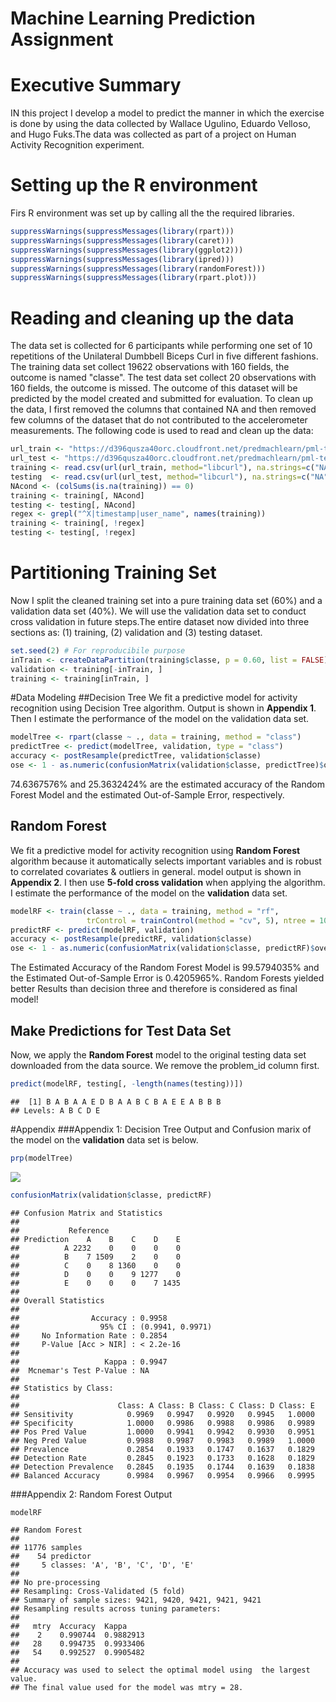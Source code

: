 # Machine Learning Prediction Assignment
# Executive Summary
IN this project I develop a model to predict the manner in which the exercise is done by using the data collected by Wallace Ugulino, Eduardo Velloso, and Hugo Fuks.The data was collected as  part of a project on Human Activity Recognition experiment.

# Setting up the R environment
Firs R environment was set up by calling all the the required libraries.

```r
suppressWarnings(suppressMessages(library(rpart)))
suppressWarnings(suppressMessages(library(caret)))
suppressWarnings(suppressMessages(library(ggplot2)))
suppressWarnings(suppressMessages(library(ipred)))
suppressWarnings(suppressMessages(library(randomForest)))
suppressWarnings(suppressMessages(library(rpart.plot)))
```

# Reading and cleaning up the data
The data set is collected for 6 participants while performing one set of 10 repetitions of the Unilateral Dumbbell Biceps Curl in five different fashions. The training data set collect 19622 observations with 160 fields, the outcome is named "classe". The test data set collect 20 observations with 160 fields, the outcome is missed. The outcome of this dataset will be predicted by the model created and submitted for evaluation. To clean up the data, I first removed the columns that contained NA and then removed few columns of the dataset that do not contributed to the accelerometer measurements. The following code is used to read and clean up the data:

```r
url_train <- "https://d396qusza40orc.cloudfront.net/predmachlearn/pml-training.csv"
url_test <- "https://d396qusza40orc.cloudfront.net/predmachlearn/pml-testing.csv"
training <- read.csv(url(url_train, method="libcurl"), na.strings=c("NA","#DIV/0!",""))
testing  <- read.csv(url(url_test, method="libcurl"), na.strings=c("NA","#DIV/0!",""))
NAcond <- (colSums(is.na(training)) == 0)
training <- training[, NAcond]
testing <- testing[, NAcond]
regex <- grepl("^X|timestamp|user_name", names(training))
training <- training[, !regex]
testing <- testing[, !regex]
```
# Partitioning Training Set
Now I split the cleaned training set into a pure training data set (60%) and a validation data set (40%). We will use the validation data set to conduct cross validation in future steps.The entire dataset now divided into three sections as: (1) training, (2) validation and (3) testing dataset. 

```r
set.seed(2) # For reproducibile purpose
inTrain <- createDataPartition(training$classe, p = 0.60, list = FALSE)
validation <- training[-inTrain, ]
training <- training[inTrain, ]
```
#Data Modeling
##Decision Tree
We fit a predictive model for activity recognition using Decision Tree algorithm. Output is shown in <b>Appendix 1</b>. Then I estimate the performance of the model on the validation data set.

```r
modelTree <- rpart(classe ~ ., data = training, method = "class")
predictTree <- predict(modelTree, validation, type = "class")
accuracy <- postResample(predictTree, validation$classe)
ose <- 1 - as.numeric(confusionMatrix(validation$classe, predictTree)$overall[1])
```
74.6367576% and 25.3632424% are the estimated accuracy of the Random Forest Model and the estimated Out-of-Sample Error, respectively.

## Random Forest
We fit a predictive model for activity recognition using <b>Random Forest</b> algorithm because it automatically selects important variables and is robust to correlated covariates & outliers in general. model output is shown in <b>Appendix 2</b>. I then use <b>5-fold cross validation</b> when applying the algorithm. I estimate the performance of the model on the <b>validation</b> data set.  

```r
modelRF <- train(classe ~ ., data = training, method = "rf", 
                 trControl = trainControl(method = "cv", 5), ntree = 100)
predictRF <- predict(modelRF, validation)
accuracy <- postResample(predictRF, validation$classe)
ose <- 1 - as.numeric(confusionMatrix(validation$classe, predictRF)$overall[1])
```
The Estimated Accuracy of the Random Forest Model is 99.5794035% and the Estimated Out-of-Sample Error is 0.4205965%. Random Forests yielded better Results than decision three and therefore is considered as final model!

## Make Predictions for Test Data Set  
Now, we apply the <b>Random Forest</b> model to the original testing data set downloaded from the data source. We remove the problem_id column first.  

```r
predict(modelRF, testing[, -length(names(testing))])
```

```
##  [1] B A B A A E D B A A B C B A E E A B B B
## Levels: A B C D E
```
#Appendix
###Appendix 1: Decision Tree Output and Confusion marix of the model on the <b>validation</b> data set is below.

```r
prp(modelTree)
```

![](Report_files/figure-html/unnamed-chunk-7-1.png)

```r
confusionMatrix(validation$classe, predictRF)
```

```
## Confusion Matrix and Statistics
## 
##           Reference
## Prediction    A    B    C    D    E
##          A 2232    0    0    0    0
##          B    7 1509    2    0    0
##          C    0    8 1360    0    0
##          D    0    0    9 1277    0
##          E    0    0    0    7 1435
## 
## Overall Statistics
##                                           
##                Accuracy : 0.9958          
##                  95% CI : (0.9941, 0.9971)
##     No Information Rate : 0.2854          
##     P-Value [Acc > NIR] : < 2.2e-16       
##                                           
##                   Kappa : 0.9947          
##  Mcnemar's Test P-Value : NA              
## 
## Statistics by Class:
## 
##                      Class: A Class: B Class: C Class: D Class: E
## Sensitivity            0.9969   0.9947   0.9920   0.9945   1.0000
## Specificity            1.0000   0.9986   0.9988   0.9986   0.9989
## Pos Pred Value         1.0000   0.9941   0.9942   0.9930   0.9951
## Neg Pred Value         0.9988   0.9987   0.9983   0.9989   1.0000
## Prevalence             0.2854   0.1933   0.1747   0.1637   0.1829
## Detection Rate         0.2845   0.1923   0.1733   0.1628   0.1829
## Detection Prevalence   0.2845   0.1935   0.1744   0.1639   0.1838
## Balanced Accuracy      0.9984   0.9967   0.9954   0.9966   0.9995
```
###Appendix 2: Random Forest Output

```r
modelRF
```

```
## Random Forest 
## 
## 11776 samples
##    54 predictor
##     5 classes: 'A', 'B', 'C', 'D', 'E' 
## 
## No pre-processing
## Resampling: Cross-Validated (5 fold) 
## Summary of sample sizes: 9421, 9420, 9421, 9421, 9421 
## Resampling results across tuning parameters:
## 
##   mtry  Accuracy  Kappa    
##    2    0.990744  0.9882913
##   28    0.994735  0.9933406
##   54    0.992527  0.9905482
## 
## Accuracy was used to select the optimal model using  the largest value.
## The final value used for the model was mtry = 28.
```


